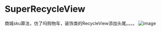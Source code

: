 # SuperRecycleView
商城sku算法，仿了吗购物车，装饰类的RecycleView添加头尾。。。。
![image](https://github.com/GongWnbo/SuperRecycleView/app/src/raw/master/images-folder/shoppingcart.gif)
